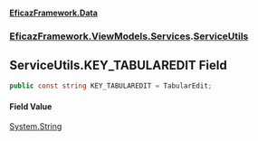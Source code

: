 #### [EficazFramework.Data](EficazFrameworkData.md 'EficazFramework Data')
### [EficazFramework.ViewModels.Services](EficazFrameworkData.md#EficazFramework.ViewModels.Services 'EficazFramework.ViewModels.Services').[ServiceUtils](EficazFramework.ViewModels.Services/ServiceUtils.md 'EficazFramework.ViewModels.Services.ServiceUtils')

## ServiceUtils.KEY_TABULAREDIT Field

```csharp
public const string KEY_TABULAREDIT = TabularEdit;
```

#### Field Value
[System.String](https://docs.microsoft.com/en-us/dotnet/api/System.String 'System.String')